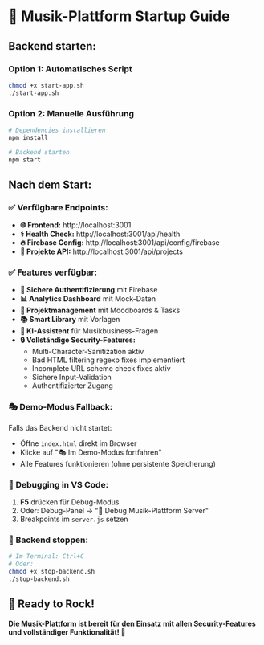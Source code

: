 # 🚀 Musik-Plattform Startup Guide

## **Backend starten:**

### **Option 1: Automatisches Script**
```bash
chmod +x start-app.sh
./start-app.sh
```

### **Option 2: Manuelle Ausführung**
```bash
# Dependencies installieren
npm install

# Backend starten
npm start
```

## **Nach dem Start:**

### **✅ Verfügbare Endpoints:**
- **🌐 Frontend:** http://localhost:3001
- **⚕️ Health Check:** http://localhost:3001/api/health
- **🔥 Firebase Config:** http://localhost:3001/api/config/firebase
- **📁 Projekte API:** http://localhost:3001/api/projects

### **✅ Features verfügbar:**
- **🔐 Sichere Authentifizierung** mit Firebase
- **📊 Analytics Dashboard** mit Mock-Daten
- **🎯 Projektmanagement** mit Moodboards & Tasks
- **📚 Smart Library** mit Vorlagen
- **🤖 KI-Assistent** für Musikbusiness-Fragen
- **🔒 Vollständige Security-Features:**
  - Multi-Character-Sanitization aktiv
  - Bad HTML filtering regexp fixes implementiert
  - Incomplete URL scheme check fixes aktiv
  - Sichere Input-Validation
  - Authentifizierter Zugang

### **🎭 Demo-Modus Fallback:**
Falls das Backend nicht startet:
- Öffne `index.html` direkt im Browser
- Klicke auf "🎭 Im Demo-Modus fortfahren"
- Alle Features funktionieren (ohne persistente Speicherung)

### **🔧 Debugging in VS Code:**
1. **F5** drücken für Debug-Modus
2. Oder: Debug-Panel → "🎵 Debug Musik-Plattform Server"
3. Breakpoints im `server.js` setzen

### **🛑 Backend stoppen:**
```bash
# Im Terminal: Ctrl+C
# Oder:
chmod +x stop-backend.sh
./stop-backend.sh
```

## **🎵 Ready to Rock!**

**Die Musik-Plattform ist bereit für den Einsatz mit allen Security-Features und vollständiger Funktionalität! 🚀**